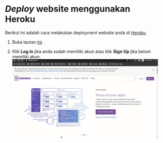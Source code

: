 # _Deploy_ website menggunakan Heroku

Berikut ini adalah cara melakukan deployment website anda di [Heroku](https://www.heroku.com/).

1. Buka tautan [ini](https://www.heroku.com/).

2. Klik **Log in** jika anda sudah memiliki akun atau klik **Sign Up** jika belum memiliki akun. ![Landing Page](../assets/gifs/deploy-heroku/heroku-landing-page.gif)
